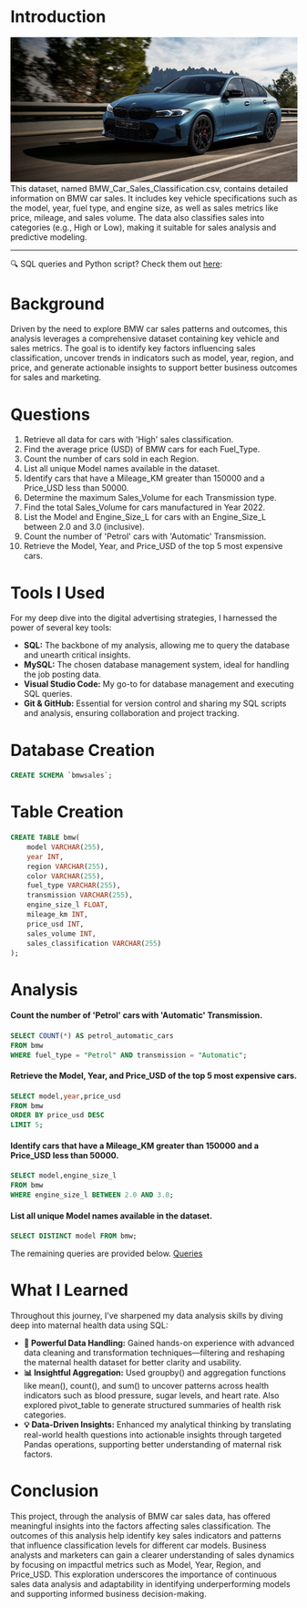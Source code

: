 # Introduction
![BMW](assets/bmw.jpg)
This dataset, named BMW_Car_Sales_Classification.csv, contains detailed information on BMW car sales. It includes key vehicle specifications such as the model, year, fuel type, and engine size, as well as sales metrics like price, mileage, and sales volume. The data also classifies sales into categories (e.g., High or Low), making it suitable for sales analysis and predictive modeling.
***
🔍 SQL queries and Python script? Check them out [here](/queries/):
# Background
Driven by the need to explore BMW car sales patterns and outcomes, this analysis leverages a comprehensive dataset containing key vehicle and sales metrics. The goal is to identify key factors influencing sales classification, uncover trends in indicators such as model, year, region, and price, and generate actionable insights to support better business outcomes for sales and marketing.
# Questions
1. Retrieve all data for cars with 'High' sales classification.
2. Find the average price (USD) of BMW cars for each Fuel_Type.
3. Count the number of cars sold in each Region.
4. List all unique Model names available in the dataset.
5. Identify cars that have a Mileage_KM greater than 150000 and a Price_USD less than 50000.
6. Determine the maximum Sales_Volume for each Transmission type.
7. Find the total Sales_Volume for cars manufactured in Year 2022.
8. List the Model and Engine_Size_L for cars with an Engine_Size_L between 2.0 and 3.0 (inclusive).
9. Count the number of 'Petrol' cars with 'Automatic' Transmission.
10. Retrieve the Model, Year, and Price_USD of the top 5 most expensive cars.
# Tools I Used
For my deep dive into the digital advertising strategies, I harnessed the power of several key tools:
- **SQL:** The backbone of my analysis, allowing me to query the database and unearth critical insights.
- **MySQL:** The chosen database management system, ideal for handling the job posting data.
- **Visual Studio Code:** My go-to for database management and executing SQL queries.
- **Git & GitHub:** Essential for version control and sharing my SQL scripts and analysis, ensuring collaboration and project tracking.
# Database Creation
```sql
CREATE SCHEMA `bmwsales`;
```
# Table Creation
```sql
CREATE TABLE bmw(
    model VARCHAR(255),
    year INT,
    region VARCHAR(255),
    color VARCHAR(255),
    fuel_type VARCHAR(255),
    transmission VARCHAR(255),
    engine_size_l FLOAT,
    mileage_km INT,
    price_usd INT, 
    sales_volume INT,
    sales_classification VARCHAR(255)
);
```
# Analysis
#### Count the number of 'Petrol' cars with 'Automatic' Transmission.
```sql
SELECT COUNT(*) AS petrol_automatic_cars
FROM bmw
WHERE fuel_type = "Petrol" AND transmission = "Automatic";
```
#### Retrieve the Model, Year, and Price_USD of the top 5 most expensive cars.
```sql
SELECT model,year,price_usd
FROM bmw
ORDER BY price_usd DESC
LIMIT 5;
```
#### Identify cars that have a Mileage_KM greater than 150000 and a Price_USD less than 50000.
```sql
SELECT model,engine_size_l
FROM bmw
WHERE engine_size_l BETWEEN 2.0 AND 3.0;
```
#### List all unique Model names available in the dataset.
```sql
SELECT DISTINCT model FROM bmw;
```
The remaining queries are provided below.
[Queries](/queries/)
# What I Learned
Throughout this journey, I’ve sharpened my data analysis skills by diving deep into maternal health data using SQL:
- **🧩 Powerful Data Handling:** Gained hands-on experience with advanced data cleaning and transformation techniques—filtering and reshaping the maternal health dataset for better clarity and usability.
- **📊 Insightful Aggregation:** Used groupby() and aggregation functions like mean(), count(), and sum() to uncover patterns across health indicators such as blood pressure, sugar levels, and heart rate. Also explored pivot_table to generate structured summaries of health risk categories.
- **💡 Data-Driven Insights:** Enhanced my analytical thinking by translating real-world health questions into actionable insights through targeted Pandas operations, supporting better understanding of maternal risk factors.
# Conclusion
This project, through the analysis of BMW car sales data, has offered meaningful insights into the factors affecting sales classification. The outcomes of this analysis help identify key sales indicators and patterns that influence classification levels for different car models. Business analysts and marketers can gain a clearer understanding of sales dynamics by focusing on impactful metrics such as Model, Year, Region, and Price_USD. This exploration underscores the importance of continuous sales data analysis and adaptability in identifying underperforming models and supporting informed business decision-making.
